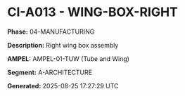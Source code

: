 # CI-A013 - WING-BOX-RIGHT

**Phase:** 04-MANUFACTURING

**Description:** Right wing box assembly

**AMPEL:** AMPEL-01-TUW (Tube and Wing)

**Segment:** A-ARCHITECTURE

**Generated:** 2025-08-25 17:27:29 UTC
